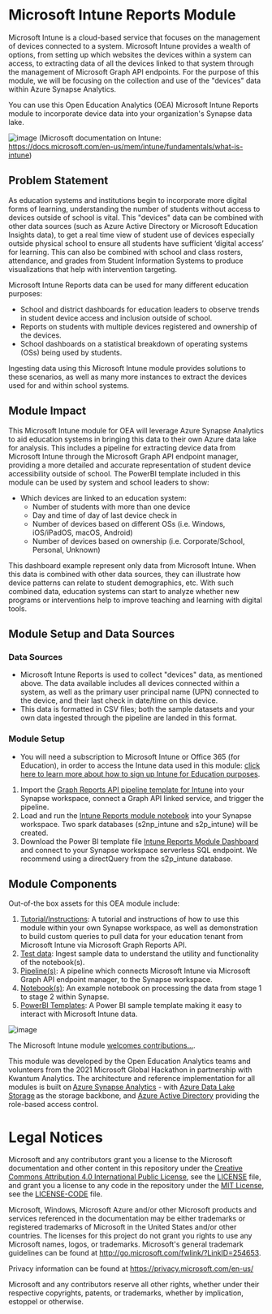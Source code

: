 # Microsoft Intune Reports Module
Microsoft Intune is a cloud-based service that focuses on the management of devices connected to a system. Microsoft Intune provides a wealth of options, from setting up which websites the devices within a system can access, to extracting data of all the devices linked to that system through the management of Microsoft Graph API endpoints. For the purpose of this module, we will be focusing on the collection and use of the "devices" data within Azure Synapse Analytics. 

You can use this Open Education Analytics (OEA) Microsoft Intune Reports module to incorporate device data into your organization's Synapse data lake.

 ![image](https://github.com/microsoft/OpenEduAnalytics/blob/bb54627d99d8ae8fcc4b575cdd040b9b61b6b730/modules/Intune/docs/images/Intune%20Diagram.png)
 (Microsoft documentation on Intune: https://docs.microsoft.com/en-us/mem/intune/fundamentals/what-is-intune) 

## Problem Statement
As education systems and institutions begin to incorporate more digital forms of learning, understanding the number of students without access to devices outside of school is vital. This "devices" data can be combined with other data sources (such as Azure Active Directory or Microsoft Education Insights data), to get a real time view of student use of devices especially outside physical school to ensure all students have sufficient ‘digital access’ for learning. This can also be combined with school and  class rosters, attendance, and grades from Student Information Systems to produce visualizations that help with intervention targeting. 

Microsoft Intune Reports data can be used for many different education purposes:
  -	School and district dashboards for education leaders to observe trends in student device access and inclusion outside of school. 
  - Reports on students with multiple devices registered and ownership of the devices. 
  -	School dashboards on a statistical breakdown of operating systems (OSs) being used by students.

Ingesting data using this Microsoft Intune module provides solutions to these scenarios, as well as many more instances to extract the devices used for and within school systems.

## Module Impact 
This Microsoft Intune module for OEA will leverage Azure Synapse Analytics to aid education systems in bringing this data to their own Azure data lake for analysis. This includes a pipeline for extracting device data from Microsoft Intune through the Microsoft Graph API endpoint manager, providing a more detailed and accurate representation of student device accessibility outside of school. The PowerBI template included in this module can be used by system and school leaders to show:

  - Which devices are linked to an education system:
     * Number of students with more than one device
     * Day and time of day of last device check in
     * Number of devices based on different OSs (i.e. Windows, iOS/iPadOS, macOS, Android)
     * Number of devices based on ownership (i.e. Corporate/School, Personal, Unknown)

This dashboard example represent only data from Microsoft Intune. When this data is combined with other data sources, they can illustrate how device patterns can relate to student demographics, etc. With such combined data, education systems can start to analyze whether new programs or interventions help to improve teaching and learning with digital tools.  

## Module Setup and Data Sources
### Data Sources
 - Microsoft Intune Reports is used to collect "devices" data, as mentioned above. The data available includes all devices connected within a system, as well as the primary user principal name (UPN) connected to the device, and their last check in date/time on this device. 
 - This data is formatted in CSV files; both the sample datasets and your own data ingested through the pipeline are landed in this format. 

### Module Setup
 - You will need a subscription to Microsoft Intune or Office 365 (for Education), in order to access the Intune data used in this module: [click here to learn more about how to sign up Intune for Education purposes](https://www.microsoft.com/en-us/education/intune).
 1. Import the [Graph Reports API pipeline template for Intune](https://github.com/microsoft/OpenEduAnalytics/tree/main/modules/Intune/pipeline) into your Synapse workspace, connect a Graph API linked service, and trigger the pipeline.
 2. Load and run the [Intune Reports module notebook](https://github.com/microsoft/OpenEduAnalytics/tree/main/modules/Intune/notebook) into your Synapse workspace. Two spark databases (s2np_intune and s2p_intune) will be created.
 3. Download the Power BI template file [Intune Reports Module Dashboard](https://github.com/microsoft/OpenEduAnalytics/tree/main/modules/Intune/powerbi) and connect to your Synapse workspace serverless SQL endpoint. We recommend using a directQuery from the s2p_intune database.
 
## Module Components
Out-of-the box assets for this OEA module include: 
1. [Tutorial/Instructions](https://github.com/microsoft/OpenEduAnalytics/tree/main/modules/Intune/docs): A tutorial and instructions of how to use this module within your own Synapse workspace, as well as demonstration to build custom queries to pull data for your education tenant from Microsoft Intune via Microsoft Graph Reports API.
2. [Test data](https://github.com/microsoft/OpenEduAnalytics/tree/main/modules/Intune/test_data): Ingest sample data to understand the utility and functionality of the notebook(s).
3. [Pipeline(s)](https://github.com/microsoft/OpenEduAnalytics/tree/main/modules/Intune/pipeline): A pipeline which connects Microsoft Intune via Microsoft Graph API endpoint manager, to the Synapse workspace.
4. [Notebook(s)](https://github.com/microsoft/OpenEduAnalytics/tree/main/modules/Intune/notebook): An example notebook on processing the data from stage 1 to stage 2 within Synapse. 
5. [PowerBI Templates](https://github.com/microsoft/OpenEduAnalytics/tree/main/modules/Intune/powerbi): A Power BI sample template making it easy to interact with Microsoft Intune data.

![image](https://github.com/microsoft/OpenEduAnalytics/blob/9bb60b09b042d221cb5023598024bfb3ff58d3db/modules/Intune/docs/images/Intune%20PowerBI%20Dashboard.png)
 
The Microsoft Intune module [welcomes contributions...](https://github.com/microsoft/OpenEduAnalytics/blob/main/CONTRIBUTING.md).

This module was developed by the Open Education Analytics teams and volunteers from the 2021 Microsoft Global Hackathon in partnership with Kwantum Analytics. The architecture and reference implementation for all modules is built on [Azure Synapse Analytics](https://azure.microsoft.com/en-us/services/synapse-analytics/) - with [Azure Data Lake Storage](https://docs.microsoft.com/en-us/azure/storage/blobs/data-lake-storage-introduction) as the storage backbone, and [Azure Active Directory](https://azure.microsoft.com/en-us/services/active-directory/) providing the role-based access control.

# Legal Notices
Microsoft and any contributors grant you a license to the Microsoft documentation and other content in this repository under the [Creative Commons Attribution 4.0 International Public License](https://creativecommons.org/licenses/by/4.0/legalcode), see the [LICENSE](https://github.com/microsoft/OpenEduAnalytics/blob/main/LICENSE) file, and grant you a license to any code in the repository under the [MIT License](https://opensource.org/licenses/MIT), see the [LICENSE-CODE](https://github.com/microsoft/OpenEduAnalytics/blob/main/LICENSE-CODE) file.

Microsoft, Windows, Microsoft Azure and/or other Microsoft products and services referenced in the documentation may be either trademarks or registered trademarks of Microsoft in the United States and/or other countries. The licenses for this project do not grant you rights to use any Microsoft names, logos, or trademarks. Microsoft's general trademark guidelines can be found at http://go.microsoft.com/fwlink/?LinkID=254653.

Privacy information can be found at https://privacy.microsoft.com/en-us/

Microsoft and any contributors reserve all other rights, whether under their respective copyrights, patents, or trademarks, whether by implication, estoppel or otherwise.
